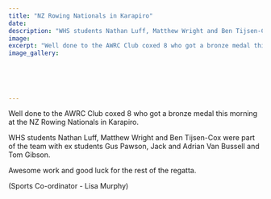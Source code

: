 ```yaml
---
title: "NZ Rowing Nationals in Karapiro"
date: 
description: "WHS students Nathan Luff, Matthew Wright and Ben Tijsen-Cox were part of the team with ex students Gus Pawson, Jack and Adrian Van Bussell and Tom Gibson."
image: 
excerpt: "Well done to the AWRC Club coxed 8 who got a bronze medal this morning at the NZ Rowing Nationals in Karapiro. WHS students Nathan Luff, Matthew Wright and Ben Tijsen-Cox were part of the team with ex students Gus Pawson, Jack and Adrian Van Bussell and Tom Gibson. Awesome work and good luck for the rest of the regatta."
image_gallery:
    
    
    
    
    
---
```


<p><span><span>Well done to the AWRC Club coxed 8 who got a bronze medal this morning at the NZ Rowing Nationals in Karapiro. </span></span></p>
<p><span><span>WHS students Nathan Luff, Matthew Wright and Ben Tijsen-Cox were part of the team with ex students Gus Pawson, Jack and Adrian Van Bussell and Tom Gibson. </span></span></p>
<p><span><span>Awesome work and good luck for the rest of the regatta.</span></span></p>
<p><span>(Sports Co-ordinator - Lisa Murphy)</span></p>

